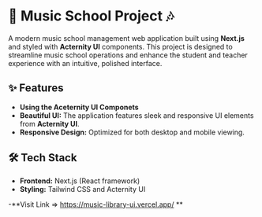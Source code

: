 # 🎵 Music School Project 🎶

A modern music school management web application built using **Next.js** and styled with **Acternity UI** components. This project is designed to streamline music school operations and enhance the student and teacher experience with an intuitive, polished interface.

## ✨ Features
- **Using the Aceternity UI Componets**
- **Beautiful UI:** The application features sleek and responsive UI elements from **Acternity UI**.
- **Responsive Design:** Optimized for both desktop and mobile viewing.

## 🛠️ Tech Stack

- **Frontend:** Next.js (React framework)
- **Styling:** Tailwind CSS and Acternity UI

-**Visit Link => https://music-library-ui.vercel.app/ **
